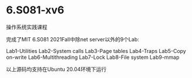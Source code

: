 # 6.S081-xv6
操作系统实践课程

完成了MIT 6.S081 2021Fall中除net server以外的9个Lab:

Lab1-Utilities
Lab2-System calls
Lab3-Page tables
Lab4-Traps
Lab5-Copy on-write
Lab6-Multithreading
Lab7-Lock
Lab8-File system
Lab9-mmap

以上源码均支持在Ubuntu 20.04环境下运行
